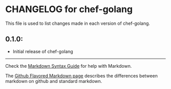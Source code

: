 # CHANGELOG for chef-golang

This file is used to list changes made in each version of chef-golang.

## 0.1.0:

* Initial release of chef-golang

- - -
Check the [Markdown Syntax Guide](http://daringfireball.net/projects/markdown/syntax) for help with Markdown.

The [Github Flavored Markdown page](http://github.github.com/github-flavored-markdown/) describes the differences between markdown on github and standard markdown.
